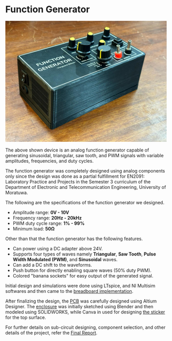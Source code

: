 # Function Generator

![Function Generator](Images/Enclosure%201.jpg)

The above shown device is an analog function generator capable of generating sinusoidal, triangular, saw tooth, and PWM signals with variable amplitudes, frequencies, and duty cycles.

The function generator was completely designed using analog components only since the design was done as a partial fulfillment for EN2091: Laboratory Practice and Projects in the Semester 3 curriculum of the Department of Electronic and Telecommunication Engineering, University of Moratuwa.

The following are the specifications of the function generator we designed.

<ul>
<li> Amplitude range: <b>0V - 10V </b></li>
<li> Frequency range: <b>20Hz - 20kHz </b></li>
<li> PWM duty cycle range: <b>1% - 99% </b></li>
<li> Minimum load: <b>50Ω </b></li>
</ul>

Other than that the function generator has the following features.

<ul>
<li> Can power using a DC adapter above 24V. </li>
<li> Supports four types of waves namely <b> Triangular</b>, <b>Saw Tooth</b>, <b>Pulse Width Modulated (PWM)</b>, and <b>Sinusoidal</b> waves.
<li> Can add a DC shift to the waveforms. </li>
<li> Push button for directly enabling square waves (50% duty PWM). </li>
<li> Colored "banana sockets" for easy output of the generated signal. </li>
</ul>

Initial design and simulations were done using LTspice, and NI Multisim softwares and then came to the <a href="Images/Breadboard Implementation.jpg">breadboard implementation</a>.

After finalizing the design, the <a href="PCB Design/PCB_Final_Design.jpg">PCB</a> was carefully designed using Altium Designer. The <a href="Enclosure Design/Enclosure Final Design.jpg">enclosure</a> was initially sketched using Blender and then modeled using SOLIDWORKS, while Canva in used for designing <a href="Enclosure Design/Top Surface Sticker Design.pdf">the sticker</a> for the top surface.

For further details on sub-circuit designing, component selection, and other details of the project, refer the <a href="Final Report.pdf">Final Report</a>.